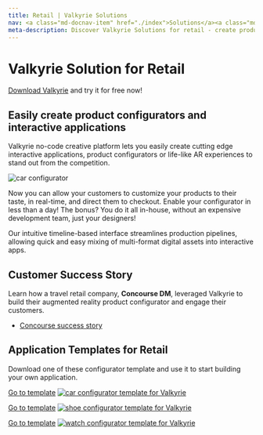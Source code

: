 ```yaml
---
title: Retail | Valkyrie Solutions
nav: <a class="md-docnav-item" href="./index">Solutions</a><a class="md-docnav-item" href="">Retail</a>
meta-description: Discover Valkyrie Solutions for retail - create product configurators
---
```


# Valkyrie Solution for Retail

[Download Valkyrie](/vlk/downloads) and try it for free now!

## Easily create product configurators and interactive applications

Valkyrie no-code creative platform lets you easily create cutting edge interactive applications, product configurators or life-like AR experiences to stand out from the competition.

<img src= "https://cdn2.talansoft.com/ftp/img/tutorial_sample_images/tesla_doors_05.gif" alt="car configurator" />

Now you can allow your customers to customize your products to their taste, in real-time, and direct them to checkout. Enable your configurator in less than a day! The bonus? You do it all in-house, without an expensive development team, just your designers!

Our intuitive timeline-based interface streamlines production pipelines, allowing quick and easy mixing of multi-format digital assets into interactive apps.

## Customer Success Story
Learn how a travel retail company, **Concourse DM**, leveraged Valkyrie to build their augmented reality product configurator and engage their customers.

- [Concourse success story](../customers/concourse)

## Application Templates for Retail
Download one of these configurator template and use it to start building your own application.

<a class="btn btn-primary" href="/md/docs/VlkSamples/car-configurator">Go to template</a>
<a href="/md/docs/VlkSamples/car-configurator">
<img src= "https://cdn2.talansoft.com/ftp/img/tutorial_sample_images/tesla_01.jpg" alt="car configurator template for Valkyrie" />
</a>

<a class="btn btn-primary" href="/md/docs/VlkSamples/shoe-configurator">Go to template</a>
<a href="/md/docs/VlkSamples/shoe-configurator">
<img src= "https://cdn2.talansoft.com/ftp/img/shoe_configurator/shoe_05.gif" alt="shoe configurator template for Valkyrie" />
</a>

<a class="btn btn-primary" href="/md/docs/VlkSamples/watch-configurator">Go to template</a>
<a href="/md/docs/VlkSamples/watch-configurator">
<img src= "https://cdn2.talansoft.com/ftp/img/watch_configurator/watch-configurator.jpg" alt="watch configurator template for Valkyrie" />
</a>
